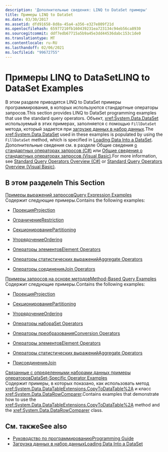 ```yaml
---
description: 'Дополнительные сведения: LINQ to DataSet примеры'
title: Примеры LINQ to DataSet
ms.date: 03/30/2017
ms.assetid: dfd91658-8d8a-45a4-a356-e327e809f21d
ms.openlocfilehash: 65977210fb160439231ea723134c94eb56ca8930
ms.sourcegitcommit: ddf7edb67715a5b9a45e3dd44536dabc153c1de0
ms.translationtype: MT
ms.contentlocale: ru-RU
ms.lasthandoff: 02/06/2021
ms.locfileid: "99672755"
---
```

# <a name="linq-to-dataset-examples"></a><span data-ttu-id="917f1-103">Примеры LINQ to DataSet</span><span class="sxs-lookup"><span data-stu-id="917f1-103">LINQ to DataSet Examples</span></span>

<span data-ttu-id="917f1-104">В этом разделе приводятся LINQ to DataSet примеры программирования, в которых используются стандартные операторы запросов.</span><span class="sxs-lookup"><span data-stu-id="917f1-104">This section provides LINQ to DataSet programming examples that use the standard query operators.</span></span> <span data-ttu-id="917f1-105">Объект, <xref:System.Data.DataSet> используемый в этих примерах, заполняется с помощью `FillDataSet` метода, который задается при [загрузке данных в набор данных](loading-data-into-a-dataset.md).</span><span class="sxs-lookup"><span data-stu-id="917f1-105">The <xref:System.Data.DataSet> used in these examples is populated by using the `FillDataSet` method, which is specified in [Loading Data Into a DataSet](loading-data-into-a-dataset.md).</span></span> <span data-ttu-id="917f1-106">Дополнительные сведения см. в разделе Общие сведения [о стандартных операторах запросов (C#)](../../../csharp/programming-guide/concepts/linq/standard-query-operators-overview.md) или [Общие сведения о стандартных операторах запросов (Visual Basic)](../../../visual-basic/programming-guide/concepts/linq/standard-query-operators-overview.md).</span><span class="sxs-lookup"><span data-stu-id="917f1-106">For more information, see [Standard Query Operators Overview (C#)](../../../csharp/programming-guide/concepts/linq/standard-query-operators-overview.md) or [Standard Query Operators Overview (Visual Basic)](../../../visual-basic/programming-guide/concepts/linq/standard-query-operators-overview.md).</span></span>  
  
## <a name="in-this-section"></a><span data-ttu-id="917f1-107">В этом разделе</span><span class="sxs-lookup"><span data-stu-id="917f1-107">In This Section</span></span>  

 [<span data-ttu-id="917f1-108">Примеры выражений запросов</span><span class="sxs-lookup"><span data-stu-id="917f1-108">Query Expression Examples</span></span>](query-expression-examples-linq-to-dataset.md)  
 <span data-ttu-id="917f1-109">Содержит следующие примеры.</span><span class="sxs-lookup"><span data-stu-id="917f1-109">Contains the following examples:</span></span>  
  
- [<span data-ttu-id="917f1-110">Проекция</span><span class="sxs-lookup"><span data-stu-id="917f1-110">Projection</span></span>](query-expression-syntax-examples-projection-linq-to-dataset.md)  
  
- [<span data-ttu-id="917f1-111">Ограничение</span><span class="sxs-lookup"><span data-stu-id="917f1-111">Restriction</span></span>](query-expression-syntax-examples-restriction-linq-to-dataset.md)  
  
- [<span data-ttu-id="917f1-112">Секционирование</span><span class="sxs-lookup"><span data-stu-id="917f1-112">Partitioning</span></span>](query-expression-syntax-examples-partitioning.md)  
  
- [<span data-ttu-id="917f1-113">Упорядочение</span><span class="sxs-lookup"><span data-stu-id="917f1-113">Ordering</span></span>](query-expression-syntax-examples-ordering-linq-to-dataset.md)  
  
- [<span data-ttu-id="917f1-114">Операторы элементов</span><span class="sxs-lookup"><span data-stu-id="917f1-114">Element Operators</span></span>](query-expression-syntax-examples-element-operators.md)  
  
- [<span data-ttu-id="917f1-115">Операторы статистических выражений</span><span class="sxs-lookup"><span data-stu-id="917f1-115">Aggregate Operators</span></span>](query-expression-syntax-examples-aggregate-operators.md)  
  
- [<span data-ttu-id="917f1-116">Операторы соединения</span><span class="sxs-lookup"><span data-stu-id="917f1-116">Join Operators</span></span>](query-expression-syntax-examples-join-operators.md)  
  
 [<span data-ttu-id="917f1-117">Примеры запросов на основе методов</span><span class="sxs-lookup"><span data-stu-id="917f1-117">Method-Based Query Examples</span></span>](method-based-query-examples-linq-to-dataset.md)  
 <span data-ttu-id="917f1-118">Содержит следующие примеры.</span><span class="sxs-lookup"><span data-stu-id="917f1-118">Contains the following examples:</span></span>  
  
- [<span data-ttu-id="917f1-119">Проекция</span><span class="sxs-lookup"><span data-stu-id="917f1-119">Projection</span></span>](method-based-query-syntax-examples-projection.md)  
  
- [<span data-ttu-id="917f1-120">Секционирование</span><span class="sxs-lookup"><span data-stu-id="917f1-120">Partitioning</span></span>](method-based-query-syntax-examples-partitioning-linq.md)  
  
- [<span data-ttu-id="917f1-121">Упорядочение</span><span class="sxs-lookup"><span data-stu-id="917f1-121">Ordering</span></span>](method-based-query-syntax-examples-ordering-linq-to-dataset.md)  
  
- [<span data-ttu-id="917f1-122">Операторы набора</span><span class="sxs-lookup"><span data-stu-id="917f1-122">Set Operators</span></span>](method-based-query-syntax-examples-set-operators.md)  
  
- [<span data-ttu-id="917f1-123">Операторы преобразования</span><span class="sxs-lookup"><span data-stu-id="917f1-123">Conversion Operators</span></span>](method-based-query-syntax-examples-conversion-operators.md)  
  
- [<span data-ttu-id="917f1-124">Операторы элементов</span><span class="sxs-lookup"><span data-stu-id="917f1-124">Element Operators</span></span>](method-based-query-syntax-examples-element-operators.md)  
  
- [<span data-ttu-id="917f1-125">Операторы статистических выражений</span><span class="sxs-lookup"><span data-stu-id="917f1-125">Aggregate Operators</span></span>](method-based-query-syntax-examples-aggregate-operators.md)  
  
- [<span data-ttu-id="917f1-126">Присоединение</span><span class="sxs-lookup"><span data-stu-id="917f1-126">Join</span></span>](method-based-query-syntax-examples-join-linq-to-dataset.md)  
  
 [<span data-ttu-id="917f1-127">Связанные с определенными наборами данных примеры операторов</span><span class="sxs-lookup"><span data-stu-id="917f1-127">DataSet-Specific Operator Examples</span></span>](dataset-specific-operator-examples-linq-to-dataset.md)  
 <span data-ttu-id="917f1-128">Содержит примеры, в которых показано, как использовать метод <xref:System.Data.DataTableExtensions.CopyToDataTable%2A> и класс <xref:System.Data.DataRowComparer>.</span><span class="sxs-lookup"><span data-stu-id="917f1-128">Contains examples that demonstrate how to use the <xref:System.Data.DataTableExtensions.CopyToDataTable%2A> method and the <xref:System.Data.DataRowComparer> class.</span></span>  
  
## <a name="see-also"></a><span data-ttu-id="917f1-129">См. также</span><span class="sxs-lookup"><span data-stu-id="917f1-129">See also</span></span>

- [<span data-ttu-id="917f1-130">Руководство по программированию</span><span class="sxs-lookup"><span data-stu-id="917f1-130">Programming Guide</span></span>](programming-guide-linq-to-dataset.md)
- [<span data-ttu-id="917f1-131">Загрузка данных в набор данных</span><span class="sxs-lookup"><span data-stu-id="917f1-131">Loading Data Into a DataSet</span></span>](loading-data-into-a-dataset.md)
